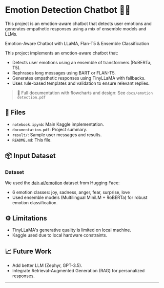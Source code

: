 # Emotion Detection Chatbot 🤖💬

This project is an emotion-aware chatbot that detects user emotions and generates empathetic responses using a mix of ensemble models and LLMs.

 Emotion-Aware Chatbot with LLaMA, Flan-T5 & Ensemble Classification

This project implements an emotion-aware chatbot that:
- Detects user emotions using an ensemble of transformers (RoBERTa, T5).
- Rephrases long messages using BART or FLAN-T5.
- Generates empathetic responses using TinyLLaMA with fallbacks.
- Uses rule-based templates and validation to ensure relevant replies.

> 📄 Full documentation with flowcharts and design: See `docs/emotion detection.pdf`

## 📁 Files

- `notebook.ipynb`: Main Kaggle implementation.
- `documentation.pdf`: Project summary.
- `result/`: Sample user messages and results.
- `README.md`: This file.

## 📦 Input Dataset

### Dataset
We used the [dair-ai/emotion](https://huggingface.co/datasets/dair-ai/emotion) dataset from Hugging Face:
- 6 emotion classes: joy, sadness, anger, fear, surprise, love
- Used ensemble models (Multilingual MiniLM + RoBERTa) for robust emotion classification.


## ⚙️ Limitations

- TinyLLaMA's generative quality is limited on local machine.
- Kaggle used due to local hardware constraints.

## 📈 Future Work

- Add better LLM (Zephyr, GPT-3.5).
- Integrate Retrieval-Augmented Generation (RAG) for personalized responses.

---
